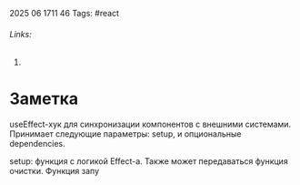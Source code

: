 2025 06 1711 46
Tags: #react 
###### Links: 
1) 
# Заметка
useEffect-хук для синхронизации компонентов с внешними системами. Принимает следующие параметры: setup, и опциональные dependencies.

setup: функция с логикой Effect-а. Также может передаваться функция очистки. Функция запу